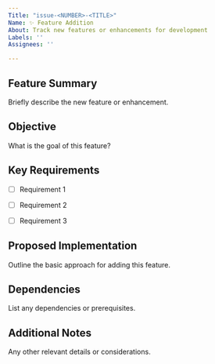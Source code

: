 ```yaml
---
Title: "issue-<NUMBER>-<TITLE>"
Name: ✨ Feature Addition
About: Track new features or enhancements for development
Labels: ''
Assignees: ''

---
```


## **Feature Summary**
Briefly describe the new feature or enhancement.

## **Objective**
What is the goal of this feature?

## **Key Requirements**
- [ ] Requirement 1
- [ ] Requirement 2
- [ ] Requirement 3


## **Proposed Implementation**
Outline the basic approach for adding this feature.

## **Dependencies**
List any dependencies or prerequisites.

## **Additional Notes**
Any other relevant details or considerations.
